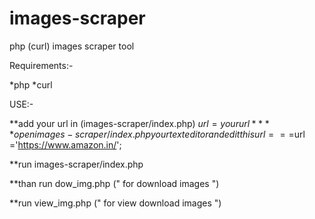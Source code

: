# images-scraper
php (curl) images scraper tool

Requirements:-

*php
*curl



USE:-

**add your url in (images-scraper/index.php) $url= your url **  
   **open images-scraper/index.php  your text editor  and edit this url===$url ='https://www.amazon.in/';   

**run images-scraper/index.php

**than run dow_img.php ("   for download images   ")

**run view_img.php  ("  for view download images  ")


